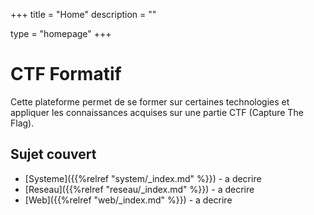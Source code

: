 +++
title = "Home"
description = ""

type = "homepage"
+++

# CTF Formatif
Cette plateforme permet de se former sur certaines technologies et appliquer les connaissances acquises  sur une partie CTF (Capture The Flag).


## Sujet couvert

* [Systeme]({{%relref "system/_index.md" %}}) - a decrire
* [Reseau]({{%relref "reseau/_index.md" %}}) - a decrire
* [Web]({{%relref "web/_index.md" %}}) - a decrire

